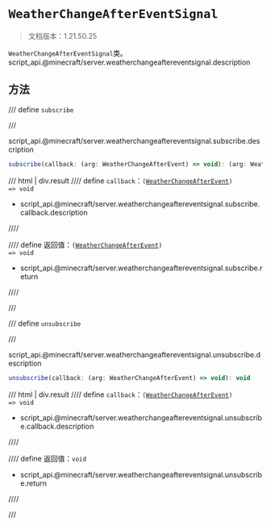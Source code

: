 # `WeatherChangeAfterEventSignal`

> 文档版本：1.21.50.25

`WeatherChangeAfterEventSignal`类。script_api.@minecraft/server.weatherchangeaftereventsignal.description

## 方法

/// define
`subscribe`


///

script_api.@minecraft/server.weatherchangeaftereventsignal.subscribe.description

```js
subscribe(callback: (arg: WeatherChangeAfterEvent) => void): (arg: WeatherChangeAfterEvent) => void
```

/// html | div.result
//// define
`callback`：<code>(<a href="../weatherchangeafterevent/">WeatherChangeAfterEvent</a>) =&gt; void</code>

- script_api.@minecraft/server.weatherchangeaftereventsignal.subscribe.callback.description


////

//// define
返回值：<code>(<a href="../weatherchangeafterevent/">WeatherChangeAfterEvent</a>) =&gt; void</code>

- script_api.@minecraft/server.weatherchangeaftereventsignal.subscribe.return


////

///


/// define
`unsubscribe`


///

script_api.@minecraft/server.weatherchangeaftereventsignal.unsubscribe.description

```js
unsubscribe(callback: (arg: WeatherChangeAfterEvent) => void): void
```

/// html | div.result
//// define
`callback`：<code>(<a href="../weatherchangeafterevent/">WeatherChangeAfterEvent</a>) =&gt; void</code>

- script_api.@minecraft/server.weatherchangeaftereventsignal.unsubscribe.callback.description


////

//// define
返回值：`void`

- script_api.@minecraft/server.weatherchangeaftereventsignal.unsubscribe.return


////

///

